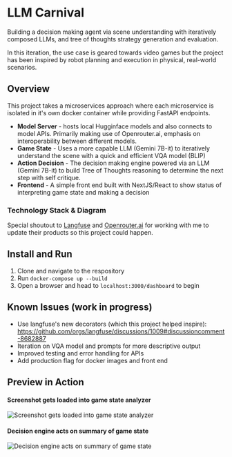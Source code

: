 # LLM Carnival
Building a decision making agent via scene understanding with iteratively composed LLMs, and tree of thoughts strategy generation and evaluation. 

In this iteration, the use case is geared towards video games but the project has been inspired by robot planning and execution in physical, real-world scenarios.



## Overview

This project takes a microservices approach where each microservice is isolated in it's own docker container while providing FastAPI endpoints. 

* **Model Server** - hosts local Hugginface models and also connects to model APIs. Primarily making use of Openrouter.ai, emphasis on interoperability between different models.
* **Game State** - Uses a more capable LLM (Gemini 7B-it) to iteratively understand the scene with a quick and efficient VQA model (BLIP)
* **Action Decision** - The decision making engine powered via an LLM (Gemini 7B-it) to build Tree of Thoughts reasoning to determine the next step with self critique.
* **Frontend** - A simple front end built with NextJS/React to show status of interpreting game state and making a decision


### Technology Stack & Diagram

Special shoutout to [Langfuse](https://langfuse.com/) and [Openrouter.ai](https://openrouter.ai/) for working with me to update their products so this project could happen.


## Install and Run
1. Clone and navigate to the respository
2. Run `docker-compose up --build`
3. Open a browser and head to `localhost:3000/dashboard` to begin


## Known Issues (work in progress)
* Use langfuse's new decorators (which this project helped inspire): https://github.com/orgs/langfuse/discussions/1009#discussioncomment-8682887
* Iteration on VQA model and prompts for more descriptive output
* Improved testing and error handling for APIs
* Add production flag for docker images and front end


## Preview in Action

#### Screenshot gets loaded into game state analyzer

![Screenshot gets loaded into game state analyzer](assets/game-state-vid.gif "Screenshot gets loaded into game state analyzer")

#### Decision engine acts on summary of game state

![Decision engine acts on summary of game state](assets/decision-vid.gif "Decision engine acts on summary of game state")

